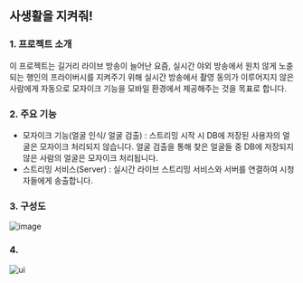 사생활을 지켜줘!
-----------------
### 1. 프로젝트 소개
이 프로젝트는 길거리 라이브 방송이 늘어난 요즘, 실시간 야외 방송에서 원치 않게 노춛되는 행인의 프라이버시를 지켜주기 위해 
실시간 방송에서 촬영 동의가 이루어지지 않은 사람에게 자동으로 모자이크 기능을 모바일 환경에서 제공해주는 것을 목표로 합니다.

### 2. 주요 기능
+ 모자이크 기능(얼굴 인식/ 얼굴 검출) : 스트리밍 시작 시 DB에 저장된 사용자의 얼굴은 모자이크 처리되지 않습니다. 얼굴 검출을 
통해 찾은 얼굴들 중 DB에 저장되지 않은 사람의 얼굴은 모자이크 처리됩니다.
+ 스트리밍 서비스(Server) : 실시간 라이브 스트리밍 서비스와 서버를 연결하여 시청자들에게 송출합니다.

### 3. 구성도
![image](https://user-images.githubusercontent.com/99049141/191550883-2192299d-df28-4205-b41d-d1ce247e1c5c.png)

### 4. 
![ui](https://user-images.githubusercontent.com/99049141/191555154-aa6c73d3-a4dc-43f9-bce1-ddfca5474eea.png)
